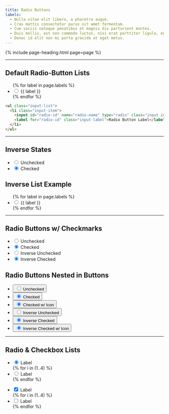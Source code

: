 ```yaml
---
title: Radio Buttons
labels:
  - Nulla vitae elit libero, a pharetra augue.
  - Cras mattis consectetur purus sit amet fermentum.
  - Cum sociis natoque penatibus et magnis dis parturient montes.
  - Duis mollis, est non commodo luctus, nisi erat porttitor ligula, eget lacinia.
  - Donec id elit non mi porta gravida at eget metus.
---
```


{% include page-heading.html page=page %}

---

## Default Radio-Button Lists
<ul class="input-list">
  {% for label in page.labels %}
    <li class="input-item">
      <input id="radio-default-{{ forloop.index }}" name="radio-list" type="radio" class="input input-radio" {% if forloop.index == 1 %}checked{% endif %} />
      <label for="radio-default-{{ forloop.index }}" class="input-label">{{ label }}</label>
    </li>
  {% endfor %}
</ul>

```html
<ul class="input-list">
  <li class="input-item">
    <input id="radio-id" name="radio-name" type="radio" class="input input-radio" checked />
    <label for="radio-id" class="input-label">Radio Button Label</label>
  </li>
</ul>
```

---

<div class="box-secondary box-padding bg-gray-darker">
  <div class="col-container margin-top-xs">
    <div class="col col-25">
      <h2 class="white">Inverse States</h2>
      <ul class="input-radio-list">
        <li class="input-radio-item">
          <input id="radio-inverse-unchecked" type="radio" class="input-radio input-radio-inverse" />
          <label for="radio-inverse-unchecked" class="input-radio-label-inverse">Unchecked</label>
        </li>
        <li class="input-radio-item">
          <input id="radio-inverse-checked" type="radio" class="input-radio input-radio-inverse" checked />
          <label for="radio-inverse-checked" class="input-radio-label-inverse">Checked</label>
        </li>
      </ul>
    </div>
    <div class="col col-75">
      <h2 class="white">Inverse List Example</h2>
      <ul class="input-radio-list">
        {% for label in page.labels %}
          <li class="input-radio-item">
            <input id="radio-inverse-{{ forloop.index }}" name="radio-list-inverse" type="radio" class="input-radio input-radio-inverse" {% if forloop.index == 1 %}checked{% endif %} />
            <label for="radio-inverse-{{ forloop.index }}" class="input-radio-label-inverse">{{ label }}</label>
          </li>
        {% endfor %}
      </ul>
    </div>
  </div>
</div>

<hr />

<div class="col-container margin-top-xs">
  <div class="col">
    <h2>Radio Buttons w/ Checkmarks</h2>
    <ul class="input-radio-list">
      <li class="input-radio-item">
        <input id="radio-unchecked-checkmark" type="radio" class="input-radio input-radio-checked" />
        <label for="radio-unchecked-checkmark" class="input-radio-label">Unchecked</label>
      </li>
      <li class="input-radio-item">
        <input id="radio-checked-checkmark" type="radio" class="input-radio input-radio-checked" checked />
        <label for="radio-checked-checkmark" class="input-radio-label">Checked</label>
      </li>
      <li class="input-radio-item">
        <input id="radio-inverse-unchecked-checkmark" type="radio" class="input-radio input-radio-inverse input-radio-checked" />
        <label for="radio-inverse-unchecked-checkmark" class="input-radio-label">Inverse Unchecked</label>
      </li>
      <li class="input-radio-item">
        <input id="radio-inverse-checked-checkmark" type="radio" class="input-radio input-radio-inverse input-radio-checked" checked />
        <label for="radio-inverse-checked-checkmark" class="input-radio-label">Inverse Checked</label>
      </li>
    </ul>
  </div>
  <div class="col">
    <h2>Radio Buttons Nested in Buttons</h2>
    <ul>
      <li>
        <button class="btn btn-secondary">
          <input type="radio" class="input-radio margin-right-xxs" />
          Unchecked
        </button>
      </li>
      <li>
        <button class="btn btn-secondary">
          <input type="radio" class="input-radio margin-right-xxs" checked />
          Checked
        </button>
      </li>
      <li>
        <button class="btn btn-secondary">
          <input type="radio" class="input-radio input-radio-checked margin-right-xxs" checked />
          Checked w/ Icon
        </button>
      </li>
      <li>
        <button class="btn btn-cta">
          <input type="radio" class="input-radio input-radio-inverse margin-right-xxs" />
          Inverse Unchecked
        </button>
      </li>
      <li>
        <button class="btn btn-cta">
          <input type="radio" class="input-radio input-radio-inverse margin-right-xxs" checked />
          Inverse Checked
        </button>
      </li>
      <li>
        <button class="btn btn-cta">
          <input type="radio" class="input-radio input-radio-inverse input-radio-checked margin-right-xxs" checked />
          Inverse Checked w/ Icon
        </button>
      </li>
    </ul>
  </div>
</div>

<hr />

<h2>Radio &amp; Checkbox Lists</h2>
<div class="col-container">
  <div class="col">
    <ul class="legacy-input-radio-list">
      <li class="legacy-input-radio-item">
        <input type="radio" class="input legacy-input-radio margin-right-xxs" checked />
        <label class="legacy-input-radio-label">Label</label>
      </li>
      {% for i in (1..4) %}
        <li class="legacy-input-radio-item">
          <input type="radio" class="input legacy-input-radio margin-right-xxs" />
          <label class="legacy-input-radio-label">Label</label>
        </li>
      {% endfor %}
    </ul>
  </div>
  <div class="col">
    <ul class="legacy-input-checkbox-list">
      <li class="legacy-input-checkbox-item">
        <input type="checkbox" class="input legacy-input-checkbox margin-right-xxs" checked />
        <label class="legacy-input-checkbox-label">Label</label>
      </li>
      {% for i in (1..4) %}
        <li class="legacy-input-checkbox-item">
          <input type="checkbox" class="input legacy-input-checkbox margin-right-xxs" />
          <label class="legacy-input-checkbox-label">Label</label>
        </li>
      {% endfor %}
    </ul>
  </div>
</div>
